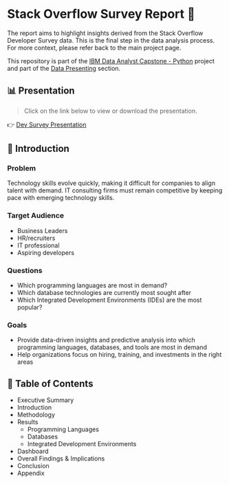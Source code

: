 # Stack Overflow Survey Report 🎤

The report aims to highlight insights derived from the Stack Overflow Developer Survey data. This is the final step in the data analysis process. For more context, please refer back to the main project page.

<p>This repository is part of the <a href = 'https://github.com/FaiLuReH3Ro/ibm-da-capstone-py'>IBM Data Analyst Capstone - Python</a> project and part of the <a href = 'https://github.com/FaiLuReH3Ro/ibm-da-capstone-py?tab=readme-ov-file#presenting'>Data Presenting</a> section.</p>

## 📊 Presentation

> Click on the link below to view or download the presentation.

👉 [Dev Survey Presentation](https://github.com/FaiLuReH3Ro/dev-survey-presentation/blob/main/Developer%20Survey%20Presentation.pdf)

## 🌟 Introduction

### Problem
Technology skills evolve quickly, making it difficult for companies to align talent with demand. IT consulting firms must remain competitive by keeping pace with emerging technology skills.

### Target Audience

* Business Leaders
* HR/recruiters
* IT professional
* Aspiring developers

### Questions

* Which programming languages are most in demand?
* Which database technologies are currently most sought after
* Which Integrated Development Environments (IDEs) are the most popular?

### Goals

* Provide data-driven insights and predictive analysis into which programming languages, databases, and tools are most in demand
* Help organizations focus on hiring, training, and investments in the right areas

## 📑 Table of Contents

* Executive Summary
* Introduction
* Methodology
* Results
  * Programming Languages
  * Databases
  * Integrated Development Environments
* Dashboard
* Overall Findings & Implications
* Conclusion
* Appendix



